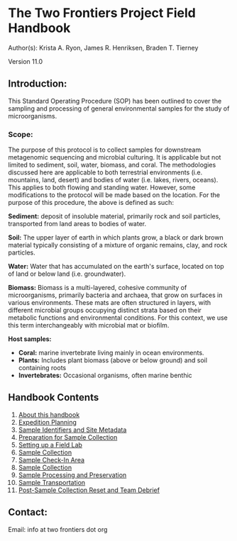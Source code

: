 # The Two Frontiers Project Field Handbook
Author(s): Krista A. Ryon, James R. Henriksen, Braden T. Tierney

Version 11.0

## Introduction: 
This Standard Operating Procedure (SOP) has been outlined to cover the sampling and processing of general environmental samples for the study of microorganisms.

### Scope: 
The purpose of this protocol is to collect samples for downstream metagenomic sequencing and microbial culturing. It is applicable but not limited to sediment, soil, water, biomass, and coral. The methodologies discussed here are applicable to both terrestrial environments (i.e. mountains, land, desert) and bodies of water (i.e. lakes, rivers, oceans). This applies to both flowing and standing water. However, some modifications to the protocol will be made based on the location. For the purpose of this procedure, the above is defined as such:

**Sediment:** deposit of insoluble material, primarily rock and soil particles, transported from land areas to bodies of water.

**Soil:** The upper layer of earth in which plants grow, a black or dark brown material typically consisting of a mixture of organic remains, clay, and rock particles.

**Water:** Water that has accumulated on the earth's surface, located on top of land or below land (i.e. groundwater).

**Biomass:** Biomass is a multi-layered, cohesive community of microorganisms, primarily bacteria and archaea, that grow on surfaces in various environments. These mats are often structured in layers, with different microbial groups occupying distinct strata based on their metabolic functions and environmental conditions. For this context, we use this term interchangeably with microbial mat or biofilm.

**Host samples:**
- **Coral:** marine invertebrate living mainly in ocean environments.
- **Plants:** Includes plant biomass (above or below ground) and soil containing roots
- **Invertebrates:** Occasional organisms, often marine benthic

## Handbook Contents
1. [About this handbook](01-about-this-handbook.md)
2. [Expedition Planning](02-expedition-planning.md)
3. [Sample Identifiers and Site Metadata](03-sample-identifiers-and-site-metadata.md)
4. [Preparation for Sample Collection](04-preparation-for-sample-collection.md)
5. [Setting up a Field Lab](05-setting-up-a-field-processing-lab.md)
6. [Sample Collection]((06-sample-collection.md))
7. [Sample Check-In Area](07-sample-check-in.md)
8. [Sample Collection](06-sample-collection.md)
9. [Sample Processing and Preservation](08-sample-processing-and-preservation.md)
10. [Sample Transportation](09-sample-transportation.md)
11. [Post-Sample Collection Reset and Team Debrief](10-post-sampling-reset-and-team-debrief.md)

## Contact: 
Email: info at two frontiers dot org
